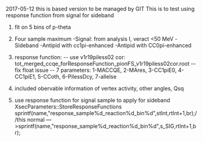 2017-05-12
this is based version to be managed by GIT
This is to test using response function from signal for sideband
1. fit on 5 bins of p-theta

2. Four sample maximum
  -Signal: from analysis I, veract <50 MeV
  -Sideband
  -Antipid with cc1pi-enhanced
  -Antipid with CC0pi-enhanced 

3. response function: 
-- use v1r19piless02 cor: tot_merged_ccqe_forResponseFunction_pionFS_v1r19piless02cor.root
-- fix float issue
-- 7 parameters: 1-MACCQE, 2-MAres, 3-CC1piE0, 4-CC1piE1, 5-CCoth, 6-PilessDcy, 7-allelse

4. included obervable information of vertex activity, other angles, Qsq

5. use response function for signal sample to apply for sideband
XsecParameters::StoreResponseFunctions
sprintf(name,"response_sample%d_reaction%d_bin%d",stInt,rtInt+1,br);//this normal
—>sprintf(name,"response_sample%d_reaction%d_bin%d",s_SIG,rtInt+1,br);





